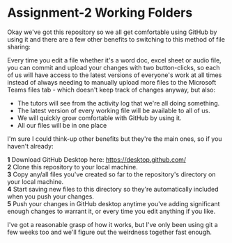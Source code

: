 # Assignment-2 Working Folders

Okay we've got this repository so we all get comfortable using GitHub by using it and there are a few other benefits to switching to this method of file sharing:

Every time you edit a file whether it's a word doc, excel sheet or audio file, you can commit and upload your changes with two button-clicks, so each of us will have access to the latest versions of everyone's work at all times instead of always needing to manually upload more files to the Microsoft Teams files tab - which doesn't keep track of changes anyway, but also:

  - The tutors will see from the activity log that we're all doing something.
  - The latest version of every working file will be available to all of us.
  - We will quickly grow comfortable with GitHub by using it.
  - All our files will be in one place

I'm sure I could think-up other benefits but they're the main ones, so if you haven't already:

<b>1</b> Download GitHub Desktop here: https://desktop.github.com/<br>
<b>2</b> Clone this repository to your local machine.<br>
<b>3</b> Copy any/all files you've created so far to the repository's directory on your local machine.<br>
<b>4</b> Start saving new files to this directory so they're automatically included when you push your changes.<br>
<b>5</b> Push your changes in GitHub desktop anytime you've adding significant enough changes to warrant it, or every time you edit anything if you like.<br>

I've got a reasonable grasp of how it works, but I've only been using git a few weeks too and we'll figure out the weirdness together fast enough.
